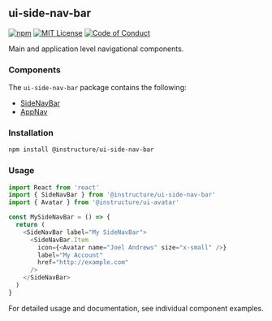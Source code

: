 ## ui-side-nav-bar

[![npm][npm]][npm-url]
[![MIT License][license-badge]][license]
[![Code of Conduct][coc-badge]][coc]

Main and application level navigational components.

### Components

The `ui-side-nav-bar` package contains the following:

- [SideNavBar](#SideNavBar)
- [AppNav](#AppNav)

### Installation

```sh
npm install @instructure/ui-side-nav-bar
```

### Usage

```js
import React from 'react'
import { SideNavBar } from '@instructure/ui-side-nav-bar'
import { Avatar } from '@instructure/ui-avatar'

const MySideNavBar = () => {
  return (
    <SideNavBar label="My SideNavBar">
      <SideNavBar.Item
        icon={<Avatar name="Joel Andrews" size="x-small" />}
        label="My Account"
        href="http://example.com"
      />
    </SideNavBar>
  )
}
```

For detailed usage and documentation, see individual component examples.

[npm]: https://img.shields.io/npm/v/@instructure/ui-side-nav-bar.svg
[npm-url]: https://npmjs.com/package/@instructure/ui-side-nav-bar
[license-badge]: https://img.shields.io/npm/l/instructure-ui.svg?style=flat-square
[license]: https://github.com/instructure/instructure-ui/blob/master/LICENSE.md
[coc-badge]: https://img.shields.io/badge/code%20of-conduct-ff69b4.svg?style=flat-square
[coc]: https://github.com/instructure/instructure-ui/blob/master/CODE_OF_CONDUCT.md
